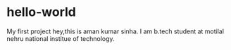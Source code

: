 # hello-world
My first project
hey,this is aman kumar sinha. I am b.tech student at motilal nehru national institue of technology.
